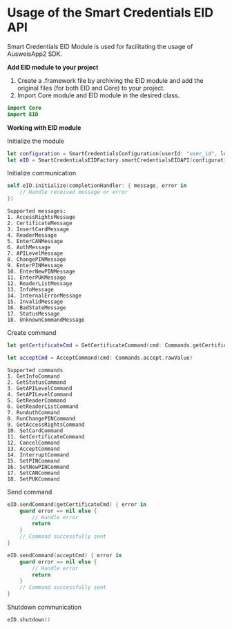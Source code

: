 #  Usage of the Smart Credentials EID API
Smart Credentials EID Module is used for facilitating the usage of AusweisApp2 SDK.

**Add EID module to your project**
1. Create a .framework file by archiving the EID module and add the original files (for both EID and Core) to your project.
2. Import Core module and EID module in the desired class.
```swift
import Core
import EID
````

**Working with EID module**

Initialize the module

```swift
let configuration = SmartCredentialsConfiguration(userId: "user_id", logger: DemoLogger(), jailbreakCheckEnabled: true)
let eID = SmartCredentialsEIDFactory.smartCredentialsEIDAPI(configuration: configuration)
````

Initialize communication

```swift
self.eID.initialize(completionHandler: { message, error in
    // Handle received message or error
})
````

    Supported messages:
    1. AccessRightsMessage
    2. CertificateMessage
    3. InsertCardMessage
    4. ReaderMessage
    5. EnterCANMessage
    6. AuthMessage
    7. APILevelMessage
    8. ChangePINMessage
    9. EnterPINMessage
    10. EnterNewPINMessage
    11. EnterPUKMessage
    12. ReaderListMessage
    13. InfoMessage
    14. InternalErrorMessage
    15. InvalidMessage
    16. BadStateMessage
    17. StatusMessage
    18. UnknownCommandMessage

Create command

```swift
let getCertificateCmd = GetCertificateCommand(cmd: Commands.getCertificate.rawValue)
````

```swift
let acceptCmd = AcceptCommand(cmd: Commands.accept.rawValue)
````

    Supported commands
    1. GetInfoCommand
    2. GetStatusCommand
    3. GetAPILevelCommand
    4. SetAPILevelCommand
    5. GetReaderCommand
    6. GetReaderListCommand
    7. RunAuthCommand
    8. RunChangePINCommand
    9. GetAccessRightsCommand
    10. SetCardCommand
    11. GetCertificateCommand
    12. CancelCommand
    13. AcceptCommand
    14. InterruptCommand
    15. SetPINCommand
    16. SetNewPINCommand
    17. SetCANCommand
    18. SetPUKCommand


Send command

```swift
eID.sendCommand(getCertificateCmd) { error in
    guard error == nil else {
        // Handle error
        return
    }
    // Command successfully sent
}
````

```swift
eID.sendCommand(acceptCmd) { error in
    guard error == nil else {
        // Handle error
        return
    }
    // Command successfully sent
}
````

Shutdown communication
```swift
eID.shutdown()
````
